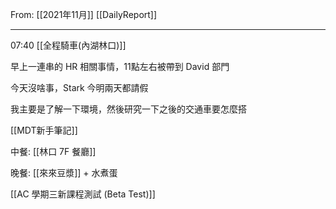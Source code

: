 From: [[2021年11月]]
[[DailyReport]]

---

07:40 [[全程騎車(內湖林口)]]

早上一連串的 HR 相關事情，11點左右被帶到 David 部門

今天沒啥事，Stark 今明兩天都請假

我主要是了解一下環境，然後研究一下之後的交通車要怎麼搭

[[MDT新手筆記]]

中餐: [[林口 7F 餐廳]]

晚餐: [[來來豆漿]] + 水煮蛋

[[AC 學期三新課程測試 (Beta Test)]]
